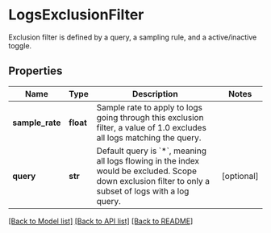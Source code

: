 # LogsExclusionFilter

Exclusion filter is defined by a query, a sampling rule, and a active/inactive toggle.

## Properties
Name | Type | Description | Notes
------------ | ------------- | ------------- | -------------
**sample_rate** | **float** | Sample rate to apply to logs going through this exclusion filter, a value of 1.0 excludes all logs matching the query. | 
**query** | **str** | Default query is &#x60;*&#x60;, meaning all logs flowing in the index would be excluded. Scope down exclusion filter to only a subset of logs with a log query. | [optional] 

[[Back to Model list]](README.md#documentation-for-models) [[Back to API list]](README.md#documentation-for-api-endpoints) [[Back to README]](README.md)


